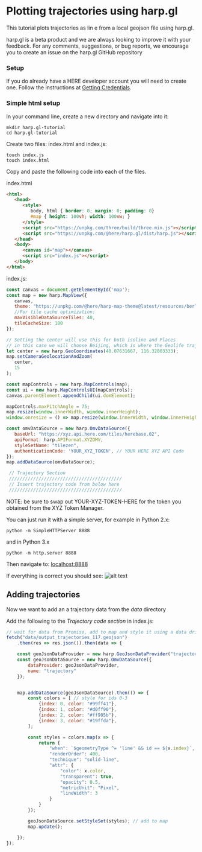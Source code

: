 # Plotting trajectories using harp.gl

This tutorial plots trajectories as lin e from a local geojson file using harp.gl.

harp.gl is a beta product and we are always looking to improve it with your feedback. For any comments,
 suggestions, or bug reports, we encourage you to create an issue on the harp.gl GitHub repository

### Setup

If you do already have a HERE developer account you will need to create one.
Follow the instructions at [Getting Credentials](https://developer.here.com/tutorials/harpgl/#acquire-credentials).

### Simple html setup

In your command line, create a new directory and navigate into it:
```
mkdir harp.gl-tutorial
cd harp.gl-tutorial
```
Create two files: index.html and index.js:
```
touch index.js
touch index.html
```
Copy and paste the following code into each of the files.

index.html
```html
<html>
   <head>
      <style>
         body, html { border: 0; margin: 0; padding: 0}
         #map { height: 100vh; width: 100vw; }
      </style>
      <script src="https://unpkg.com/three/build/three.min.js"></script>
      <script src="https://unpkg.com/@here/harp.gl/dist/harp.js"></script>
   </head>
   <body>
      <canvas id="map"></canvas>
      <script src="index.js"></script>
   </body>
</html>
```
index.js:

```javascript
const canvas = document.getElementById('map');
const map = new harp.MapView({
   canvas,
   theme: "https://unpkg.com/@here/harp-map-theme@latest/resources/berlin_tilezen_base.json",
   //For tile cache optimization:
   maxVisibleDataSourceTiles: 40,
   tileCacheSize: 100
});

// Setting the center will use this for both isoline and Places
// in this case we will choose Beijing, which is where the Geolife trajectory data is from
let center = new harp.GeoCoordinates(40.07631667, 116.32803333); 
map.setCameraGeolocationAndZoom(
   center,
   15
);

const mapControls = new harp.MapControls(map);
const ui = new harp.MapControlsUI(mapControls);
canvas.parentElement.appendChild(ui.domElement);

mapControls.maxPitchAngle = 75;
map.resize(window.innerWidth, window.innerHeight);
window.onresize = () => map.resize(window.innerWidth, window.innerHeight);

const omvDataSource = new harp.OmvDataSource({
   baseUrl: "https://xyz.api.here.com/tiles/herebase.02",
   apiFormat: harp.APIFormat.XYZOMV,
   styleSetName: "tilezen",
   authenticationCode: 'YOUR_XYZ_TOKEN', // YOUR HERE XYZ API Code
});
map.addDataSource(omvDataSource);

 // Trajectory Section
 //////////////////////////////////////////
 // Insert trajectory code from below here
 //////////////////////////////////////////
```

NOTE: be sure to swap out YOUR-XYZ-TOKEN-HERE for the token you obtained from the XYZ Token Manager.

You can just run it with a simple server, for example in Python 2.x:
```
python -m SimpleHTTPServer 8888
```
and in Python 3.x
```
python -m http.server 8888
```
Then navigate to: [localhost:8888](http://localhost:8888)

If everything is correct you should see:
![alt text](img/first-map.png)

## Adding trajectories

Now we want to add an a trajectory data from the *data* directory

Add the following to the *Trajectory code section* in index.js:
```javascript
// wait for data from Promise, add to map and style it using a data driven style
fetch("data/output_trajectories_117.geojson")
    .then(res => res.json()).then(data => {

    const geoJsonDataProvider = new harp.GeoJsonDataProvider("trajectory", data);
    const geoJsonDataSource = new harp.OmvDataSource({
        dataProvider: geoJsonDataProvider,
        name: "trajectory"
    });


    map.addDataSource(geoJsonDataSource).then(() => {
        const colors = [ // style for ids 0-3
            {index: 0, color: "#99ff41"},
            {index: 1, color: "#d0ff90"},
            {index: 2, color: "#ff905b"},
            {index: 3, color: "#19ffda"},
        ];

        const styles = colors.map(x => {
            return {
                "when": `$geometryType ^= 'line' && id == ${x.index}`,
                "renderOrder": 400,
                "technique": "solid-line",
                "attr": {
                    "color": x.color,
                    "transparent": true,
                    "opacity": 0.5,
                    "metricUnit": "Pixel",
                    "lineWidth": 3
                }
            }
        });

        geoJsonDataSource.setStyleSet(styles); // add to map
        map.update();

    });
});

```